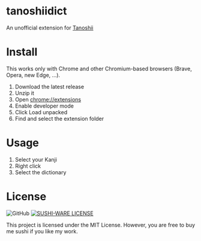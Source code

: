 # tanoshiidict

An unofficial extension for [Tanoshii](https://www.tanoshiijapanese.com/home/)

# Install

This works only with Chrome and other Chromium-based browsers (Brave, Opera, new Edge, ...).

1. Download the latest release
1. Unzip it
1. Open <chrome://extensions>
1. Enable developer mode
1. Click Load unpacked
1. Find and select the extension folder

# Usage

1. Select your Kanji
1. Right click
1. Select the dictionary

# License

![GitHub](https://img.shields.io/github/license/randomC0der/tanoshiidict)
[![SUSHI-WARE LICENSE](https://img.shields.io/badge/license-SUSHI--WARE%F0%9F%8D%A3-blue.svg)](https://github.com/MakeNowJust/sushi-ware)

This project is licensed under the MIT License. However, you are free to buy me sushi if you like my work.
